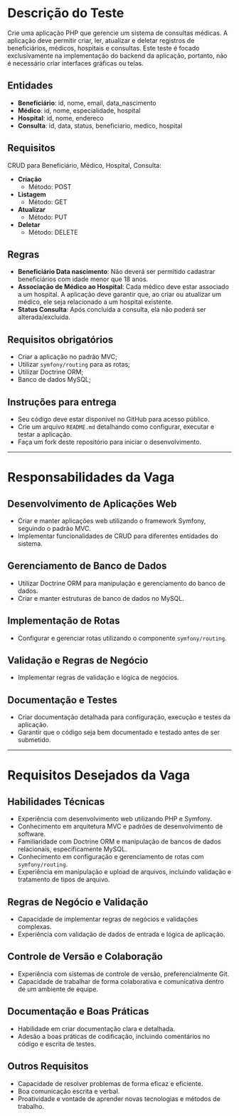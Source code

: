 # Descrição do Teste

Crie uma aplicação PHP que gerencie um sistema de consultas médicas. A aplicação deve permitir criar, ler, atualizar e deletar registros de beneficiários, médicos, hospitais e consultas.
Este teste é focado exclusivamente na implementação do backend da aplicação, portanto, não é necessário criar interfaces gráficas ou telas.

## Entidades

- **Beneficiário**: id, nome, email, data_nascimento
- **Médico**: id, nome, especialidade, hospital
- **Hospital**: id, nome, endereco
- **Consulta**: id, data, status, beneficiario, medico, hospital

## Requisitos

CRUD para Beneficiário, Médico, Hospital, Consulta:

- **Criação**
  - Método: POST
- **Listagem**
  - Método: GET
- **Atualizar**
  - Método: PUT
- **Deletar**
  - Método: DELETE

## Regras

- **Beneficiário Data nascimento**: Não deverá ser permitido cadastrar beneficiários com idade menor que 18 anos.
- **Associação de Médico ao Hospital**: Cada médico deve estar associado a um hospital. A aplicação deve garantir que, ao criar ou atualizar um médico, ele seja relacionado a um hospital existente.
- **Status Consulta**: Após concluída a consulta, ela não poderá ser alterada/excluída.

## Requisitos obrigatórios

- Criar a aplicação no padrão MVC;
- Utilizar `symfony/routing` para as rotas;
- Utilizar Doctrine ORM;
- Banco de dados MySQL;

## Instruções para entrega

- Seu código deve estar disponível no GitHub para acesso público.
- Crie um arquivo `README.md` detalhando como configurar, executar e testar a aplicação.
- Faça um fork deste repositório para iniciar o desenvolvimento.

---

# Responsabilidades da Vaga

## Desenvolvimento de Aplicações Web

- Criar e manter aplicações web utilizando o framework Symfony, seguindo o padrão MVC.
- Implementar funcionalidades de CRUD para diferentes entidades do sistema.

## Gerenciamento de Banco de Dados

- Utilizar Doctrine ORM para manipulação e gerenciamento do banco de dados.
- Criar e manter estruturas de banco de dados no MySQL.

## Implementação de Rotas

- Configurar e gerenciar rotas utilizando o componente `symfony/routing`.

## Validação e Regras de Negócio

- Implementar regras de validação e lógica de negócios.

## Documentação e Testes

- Criar documentação detalhada para configuração, execução e testes da aplicação.
- Garantir que o código seja bem documentado e testado antes de ser submetido.

---

# Requisitos Desejados da Vaga

## Habilidades Técnicas

- Experiência com desenvolvimento web utilizando PHP e Symfony.
- Conhecimento em arquitetura MVC e padrões de desenvolvimento de software.
- Familiaridade com Doctrine ORM e manipulação de bancos de dados relacionais, especificamente MySQL.
- Conhecimento em configuração e gerenciamento de rotas com `symfony/routing`.
- Experiência em manipulação e upload de arquivos, incluindo validação e tratamento de tipos de arquivo.

## Regras de Negócio e Validação

- Capacidade de implementar regras de negócios e validações complexas.
- Experiência com validação de dados de entrada e lógica de aplicação.

## Controle de Versão e Colaboração

- Experiência com sistemas de controle de versão, preferencialmente Git.
- Capacidade de trabalhar de forma colaborativa e comunicativa dentro de um ambiente de equipe.

## Documentação e Boas Práticas

- Habilidade em criar documentação clara e detalhada.
- Adesão a boas práticas de codificação, incluindo comentários no código e escrita de testes.

## Outros Requisitos

- Capacidade de resolver problemas de forma eficaz e eficiente.
- Boa comunicação escrita e verbal.
- Proatividade e vontade de aprender novas tecnologias e métodos de trabalho.
